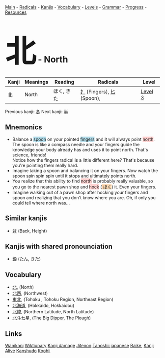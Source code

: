 <style> bigfont {font-size: 100px}</style>
[Main](../README.md) -
[Radicals](../radicals.md) -
[Kanjis](../kanjis.md) -
[Vocabulary](../vocabulary.md) -
[Levels](../levels.md) -
[Grammar](../grammar.md) - 
[Progress](../progress.md) -
[Resources](../resources.md)
# <bigfont> 北</bigfont> - North 

| Kanji | Meanings | Reading | Radicals | Level |
| --- | --- | --- | --- | --- |
| 北 | North | ほく, きた | [扌](../radicals/扌.md) (Fingers), [匕](../radicals/匕.md) (Spoon),  | [Level 3](../levels/wk_level3.md) |

Previous kanji: [冬](冬.md) Next kanji: [半](半.md) 

## Mnemonics
 * Balance a <span style="background-color:#ADD8E6"> spoon</span> on your pointed <span style="background-color:#ADD8E6"> fingers</span> and it will always point <span style="background-color:#ffcccb"> north</span>. The spoon is like a compass needle and your fingers guide the knowledge your body already has and uses it to point north. That's science, friends!<br />Notice how the fingers radical is a little different here? That's because you're pointing them really hard.
* Imagine taking a spoon and balancing it on your fingers. Now watch the spoon spin spin spin until it stops and ultimately points north.
* You realize that this ability to find <span style="background-color:#ffcccb"> north</span> is probably really valuable, so you go to the nearest pawn shop and <span style="background-color:#ffcccb"> hock</span> (<span style="background-color:#fed8b1"> [ほく](https://jisho.org/search/ほく)</span>) it. Even your fingers.
* Imagine walking out of a pawn shop after hocking your fingers and spoon and realizing that you don't know where you are. Oh, if only you could tell where north was...


## Similar kanjis
 * [背](背.md) (Back, Height)



## Kanjis with shared pronounciation
 * [鍛](鍛.md) (たん, きた)



## Vocabulary
 * [北](../vocabulary/北.md), (North)
* [北西](../vocabulary/北.md), (Northwest)
* [東北](../vocabulary/北.md), (Tohoku , Tohoku Region, Northeast Region)
* [北海道](../vocabulary/北.md), (Hokkaido, Hokkaidou)
* [北緯](../vocabulary/北.md), (Northern Latitude, North Latitude)
* [北斗七星](../vocabulary/北.md), (The Big Dipper, The Plough)




## Links 


[Wanikani](https://www.wanikani.com/kanji/北)
[Wiktionary](https://en.wiktionary.org/wiki/北)
[Kanji damage](http://www.kanjidamage.com/kanji/search?utf8=✓&q=北)
[Jitenon](https://jitenon.com/kanji/北)
[Tanoshii japanese](https://www.tanoshiijapanese.com/dictionary/kanji.cfm?k=北)
[Baike](https://baike.baidu.com/item/北),
[Kanji Alive](https://app.kanjialive.com/北)
[Kanshudo](https://www.kanshudo.com/searchmn?q=北)
[Koohii](https://kanji.koohii.com/study/kanji/北)
